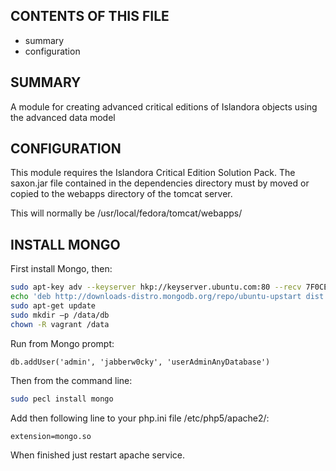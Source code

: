 CONTENTS OF THIS FILE
---------------------

 * summary
 * configuration

SUMMARY
-------

A module for creating advanced critical editions of Islandora objects using the
advanced data model


CONFIGURATION
--------------

This module requires the Islandora Critical Edition Solution Pack.
The saxon.jar file contained in the dependencies directory must by moved or 
copied to the webapps directory of the tomcat server.

This will normally be /usr/local/fedora/tomcat/webapps/

INSTALL MONGO
--------------

First install Mongo, then:

```bash
sudo apt-key adv --keyserver hkp://keyserver.ubuntu.com:80 --recv 7F0CEB10
echo 'deb http://downloads-distro.mongodb.org/repo/ubuntu-upstart dist 10gen' | sudo tee /etc/apt/sources.list.d/10gen.list
sudo apt-get update
sudo mkdir –p /data/db
chown -R vagrant /data
```

Run from Mongo prompt:

```
db.addUser('admin', 'jabberw0cky', 'userAdminAnyDatabase')
```

Then from the command line:

```bash
sudo pecl install mongo
```

Add then following line to your php.ini file /etc/php5/apache2/:

```
extension=mongo.so
```

When finished just restart apache service.
